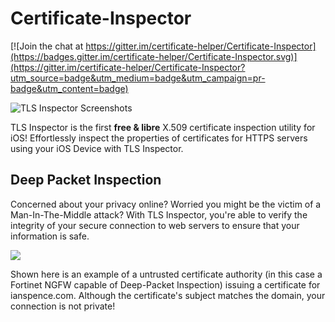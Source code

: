 # Certificate-Inspector

[![Join the chat at https://gitter.im/certificate-helper/Certificate-Inspector](https://badges.gitter.im/certificate-helper/Certificate-Inspector.svg)](https://gitter.im/certificate-helper/Certificate-Inspector?utm_source=badge&utm_medium=badge&utm_campaign=pr-badge&utm_content=badge)

<img src="https://s3.amazonaws.com/aws-website-certificateinspector-ihlyq/assets/img/screenshots.png" alt="TLS Inspector Screenshots" />

TLS Inspector is the first **free & libre** X.509 certificate inspection utility for iOS! Effortlessly inspect the properties of certificates for HTTPS servers using your iOS Device with TLS Inspector.

## Deep Packet Inspection

Concerned about your privacy online? Worried you might be the victim of a Man-In-The-Middle attack? With TLS Inspector, you're able to verify the integrity of your secure connection to web servers to ensure that your information is safe.

<img src="https://s3.amazonaws.com/aws-website-certificateinspector-ihlyq/assets/img/dpi.png" />

Shown here is an example of a untrusted certificate authority (in this case a Fortinet NGFW capable of Deep-Packet Inspection) issuing a certificate for ianspence.com. Although the certificate's subject matches the domain, your connection is not private!
